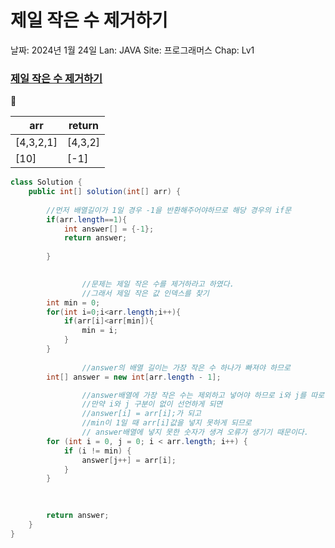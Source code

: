 # 제일 작은 수 제거하기

날짜: 2024년 1월 24일
Lan: JAVA
Site: 프로그래머스
Chap: Lv1

### [제일 작은 수 제거하기](https://school.programmers.co.kr/learn/courses/30/lessons/12935)

<aside>
💭

| arr | return |
| --- | --- |
| [4,3,2,1] | [4,3,2] |
| [10] | [-1] |
</aside>

```java
class Solution {
    public int[] solution(int[] arr) {
        
        //먼저 배열길이가 1일 경우 -1을 반환해주어야하므로 해당 경우의 if문
        if(arr.length==1){
            int answer[] = {-1};
            return answer;
            
        }
        

				//문제는 제일 작은 수를 제거하라고 하였다. 
				//그래서 제일 작은 값 인덱스를 찾기
        int min = 0;        
        for(int i=0;i<arr.length;i++){
            if(arr[i]<arr[min]){
                min = i;
            }
        }
        
				//answer의 배열 길이는 가장 작은 수 하나가 빠져야 하므로
        int[] answer = new int[arr.length - 1];

				//answer배열에 가장 작은 수는 제외하고 넣어야 하므로 i와 j를 따로 둔다
				//만약 i와 j 구분이 없이 선언하게 되면
				//answer[i] = arr[i];가 되고
				//min이 1일 때 arr[i]값을 넣지 못하게 되므로
				// answer배열에 넣지 못한 숫자가 생겨 오류가 생기기 때문이다. 
        for (int i = 0, j = 0; i < arr.length; i++) {
            if (i != min) {
                answer[j++] = arr[i]; 
            }
        }

        
        
        return answer;
    }
}
```